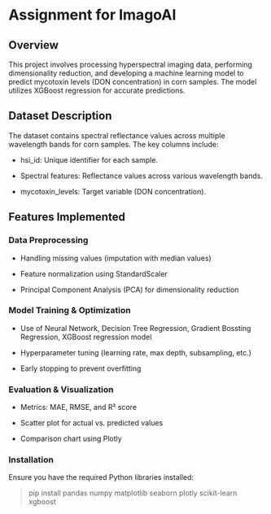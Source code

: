 # Assignment for ImagoAI
## Overview
This project involves processing hyperspectral imaging data, performing dimensionality reduction, and developing a machine learning model to predict mycotoxin levels (DON concentration) in corn samples. The model utilizes XGBoost regression for accurate predictions.

## Dataset Description

The dataset contains spectral reflectance values across multiple wavelength bands for corn samples. The key columns include:
- hsi_id: Unique identifier for each sample.

- Spectral features: Reflectance values across various wavelength bands.

- mycotoxin_levels: Target variable (DON concentration).

## Features Implemented

### Data Preprocessing

- Handling missing values (imputation with median values)

- Feature normalization using StandardScaler

- Principal Component Analysis (PCA) for dimensionality reduction

### Model Training & Optimization

- Use of Neural Network, Decision Tree Regression, Gradient Bossting Regression, XGBoost regression model

- Hyperparameter tuning (learning rate, max depth, subsampling, etc.)

- Early stopping to prevent overfitting

### Evaluation & Visualization

- Metrics: MAE, RMSE, and R² score

- Scatter plot for actual vs. predicted values
- Comparison chart using Plotly

### Installation

Ensure you have the required Python libraries installed:
> pip install pandas numpy matplotlib seaborn plotly scikit-learn xgboost
